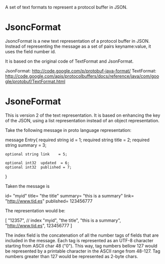 A set of text formats to represent a protocol buffer in JSON.

JsoncFormat
===========
JsoncFormat is a new text representation of a protocol buffer in JSON.
Instead of representing the message as a set of pairs keyname:value, it
uses the field number id.

It is based on the original code of TextFormat and JsonFormat.

JsonFormat: http://code.google.com/p/protobuf-java-format/
TextFormat: http://code.google.com/apis/protocolbuffers/docs/reference/java/com/google/protobuf/TextFormat.html

JsoneFormat
===========

This is version 2 of the text representation. It is based on enhancing the
key of the JSON, using a list representation instead of an object
representation.

Take the following message in proto language representation:

  message Entry{
    required string id      = 1;
    required string title   = 2;
    required string summary = 3;
    
    optional string link    = 5;
    
    optional int32  updated  = 6;
    optional int32  published = 7;
  }

Taken the message is

  id= "myid"
  title= "the title"
  summary= "this is a summary"
  link= "http://www.tid.es"
  published= 123456777

The representation would be:

  [ "12357",  // index
  "myid", 
  "the title", 
  "this is a summary", 
  "http://www.tid.es", 
  123456777 ]

The index field is the concatenation of all the number tags of fields 
that are included in the message. Each tag is represented as an UTF-8 
character starting from ASCII char 48 ("0"). This way, tag numbers bellow
127 would be represented by a printable character in the ASCII range from
48-127. Tag numbers greater than 127 would be represented as 2-byte chars.


